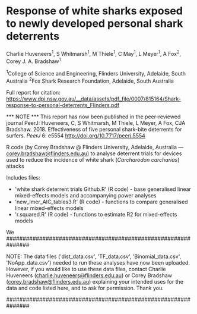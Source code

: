 # Response of white sharks exposed to newly developed personal shark deterrents

Charlie Huveneers<sup>1</sup>, S Whitmarsh<sup>1</sup>, M Thiele<sup>1</sup>, C May<sup>1</sup>, L Meyer<sup>1</sup>, A Fox<sup>2</sup>, Corey J. A. Bradshaw<sup>1</sup>

<sup>1</sup>College of Science and Engineering, Flinders University, Adelaide, South Australia
<sup>2</sup>Fox Shark Research Foundation, Adelaide, South Australia

Full report for citation: https://www.dpi.nsw.gov.au/__data/assets/pdf_file/0007/815164/Shark-response-to-personal-deterrents_Flinders.pdf

*** NOTE *** This report has now been published in the peer-reviewed journal PeerJ: 
Huveneers, C, S Whitmarsh, M Thiele, L Meyer, A Fox, CJA Bradshaw. 2018. Effectiveness of five personal shark-bite deterrents for surfers. <i>PeerJ</i> 6: e5554 http://doi.org/10.7717/peerj.5554

R code (by Corey Bradshaw @ Flinders University, Adelaide, Australia — corey.bradshaw@flinders.edu.au) to analyse deterrent trials for devices used to reduce the incidence of white shark (<i>Carcharodon carcharias</i>) attacks

Includes files:

- 'white shark deterrent trials Github.R' (R code) - base generalised linear mixed-effects models and accompanying power analyses
- 'new_lmer_AIC_tables3.R' (R code) - functions to compare generalised linear mixed-effects models
- 'r.squared.R' (R code) - functions to estimate R2 for mixed-effects models

We
###############################################################

NOTE: The data files ('dist_data.csv', 'TF_data.csv', 'Binomial_data.csv', 'NoApp_data.csv') needed to run these analyses have now been uploaded. However, if you would like to use these data files, contact Charlie Huveneers (charlie.huveneers@flinders.edu.au) or Corey Bradshaw (corey.bradshaw@flinders.edu.au) explaining your intended uses for the data and code listed here, and to ask for permission. Thank you.

###############################################################
